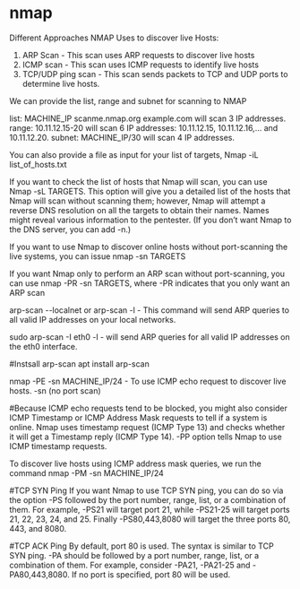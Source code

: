 # nmap

Different Approaches NMAP Uses to discover live Hosts:
1. ARP Scan - This scan uses ARP requests to discover live hosts
2. ICMP scan - This scan uses ICMP requests to identify live hosts
3. TCP/UDP ping scan -  This scan sends packets to TCP and UDP ports to determine live hosts.

We can provide the list, range and subnet for scanning to NMAP

list: MACHINE_IP scanme.nmap.org example.com will scan 3 IP addresses.
range: 10.11.12.15-20 will scan 6 IP addresses: 10.11.12.15, 10.11.12.16,… and 10.11.12.20.
subnet: MACHINE_IP/30 will scan 4 IP addresses.

You can also provide a file as input for your list of targets, Nmap -iL list_of_hosts.txt

If you want to check the list of hosts that Nmap will scan, you can use Nmap -sL TARGETS. This option will give you a detailed list of the hosts that Nmap will scan without scanning them; however, Nmap will attempt a reverse DNS resolution on all the targets to obtain their names. Names might reveal various information to the pentester. (If you don’t want Nmap to the DNS server, you can add -n.)

If you want to use Nmap to discover online hosts without port-scanning the live systems, you can issue nmap -sn TARGETS

If you want Nmap only to perform an ARP scan without port-scanning, you can use nmap -PR -sn TARGETS, where -PR indicates that you only want an ARP scan

arp-scan --localnet or arp-scan -l - This command will send ARP queries to all valid IP addresses on your local networks.

sudo arp-scan -I eth0 -l - will send ARP queries for all valid IP addresses on the eth0 interface.

#Instsall arp-scan
apt install arp-scan

nmap -PE -sn MACHINE_IP/24 - To use ICMP echo request to discover live hosts. -sn (no port scan)

#Because ICMP echo requests tend to be blocked, you might also consider ICMP Timestamp or ICMP Address Mask requests to tell if a system is online. Nmap uses timestamp request (ICMP Type 13) and checks whether it will get a Timestamp reply (ICMP Type 14).
-PP option tells Nmap to use ICMP timestamp requests.

To discover live hosts using ICMP address mask queries, we run the command nmap -PM -sn MACHINE_IP/24

#TCP SYN Ping
If you want Nmap to use TCP SYN ping, you can do so via the option -PS followed by the port number, range, list, or a combination of them. For example, -PS21 will target port 21, while -PS21-25 will target ports 21, 22, 23, 24, and 25. Finally -PS80,443,8080 will target the three ports 80, 443, and 8080.

#TCP ACK Ping
By default, port 80 is used. The syntax is similar to TCP SYN ping. -PA should be followed by a port number, range, list, or a combination of them. For example, consider -PA21, -PA21-25 and -PA80,443,8080. If no port is specified, port 80 will be used.





